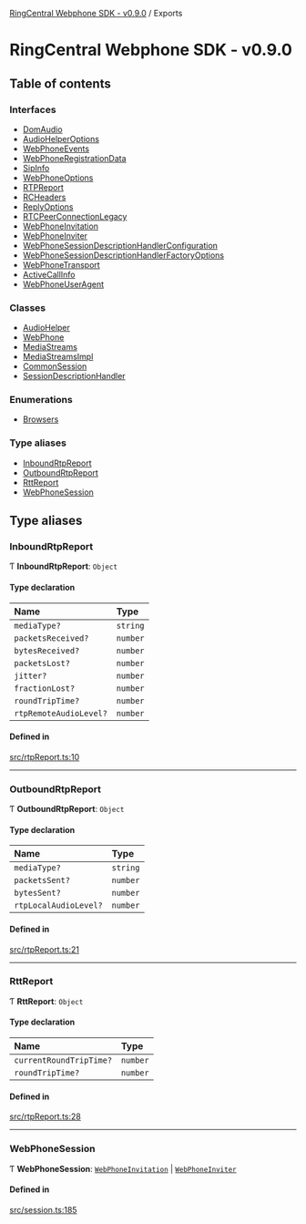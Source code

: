 [RingCentral Webphone SDK - v0.9.0](README.md) / Exports

# RingCentral Webphone SDK - v0.9.0

## Table of contents

### Interfaces

- [DomAudio](interfaces/DomAudio.md)
- [AudioHelperOptions](interfaces/AudioHelperOptions.md)
- [WebPhoneEvents](interfaces/WebPhoneEvents.md)
- [WebPhoneRegistrationData](interfaces/WebPhoneRegistrationData.md)
- [SipInfo](interfaces/SipInfo.md)
- [WebPhoneOptions](interfaces/WebPhoneOptions.md)
- [RTPReport](interfaces/RTPReport.md)
- [RCHeaders](interfaces/RCHeaders.md)
- [ReplyOptions](interfaces/ReplyOptions.md)
- [RTCPeerConnectionLegacy](interfaces/RTCPeerConnectionLegacy.md)
- [WebPhoneInvitation](interfaces/WebPhoneInvitation.md)
- [WebPhoneInviter](interfaces/WebPhoneInviter.md)
- [WebPhoneSessionDescriptionHandlerConfiguration](interfaces/WebPhoneSessionDescriptionHandlerConfiguration.md)
- [WebPhoneSessionDescriptionHandlerFactoryOptions](interfaces/WebPhoneSessionDescriptionHandlerFactoryOptions.md)
- [WebPhoneTransport](interfaces/WebPhoneTransport.md)
- [ActiveCallInfo](interfaces/ActiveCallInfo.md)
- [WebPhoneUserAgent](interfaces/WebPhoneUserAgent.md)

### Classes

- [AudioHelper](classes/AudioHelper.md)
- [WebPhone](classes/WebPhone.md)
- [MediaStreams](classes/MediaStreams.md)
- [MediaStreamsImpl](classes/MediaStreamsImpl.md)
- [CommonSession](classes/CommonSession.md)
- [SessionDescriptionHandler](classes/SessionDescriptionHandler.md)

### Enumerations

- [Browsers](enums/Browsers.md)

### Type aliases

- [InboundRtpReport](modules.md#inboundrtpreport)
- [OutboundRtpReport](modules.md#outboundrtpreport)
- [RttReport](modules.md#rttreport)
- [WebPhoneSession](modules.md#webphonesession)

## Type aliases

### InboundRtpReport

Ƭ **InboundRtpReport**: `Object`

#### Type declaration

| Name | Type |
| :------ | :------ |
| `mediaType?` | `string` |
| `packetsReceived?` | `number` |
| `bytesReceived?` | `number` |
| `packetsLost?` | `number` |
| `jitter?` | `number` |
| `fractionLost?` | `number` |
| `roundTripTime?` | `number` |
| `rtpRemoteAudioLevel?` | `number` |

#### Defined in

[src/rtpReport.ts:10](https://github.com/nerdchacha/ringcentral-web-phone/blob/ee23853/src/rtpReport.ts#L10)

___

### OutboundRtpReport

Ƭ **OutboundRtpReport**: `Object`

#### Type declaration

| Name | Type |
| :------ | :------ |
| `mediaType?` | `string` |
| `packetsSent?` | `number` |
| `bytesSent?` | `number` |
| `rtpLocalAudioLevel?` | `number` |

#### Defined in

[src/rtpReport.ts:21](https://github.com/nerdchacha/ringcentral-web-phone/blob/ee23853/src/rtpReport.ts#L21)

___

### RttReport

Ƭ **RttReport**: `Object`

#### Type declaration

| Name | Type |
| :------ | :------ |
| `currentRoundTripTime?` | `number` |
| `roundTripTime?` | `number` |

#### Defined in

[src/rtpReport.ts:28](https://github.com/nerdchacha/ringcentral-web-phone/blob/ee23853/src/rtpReport.ts#L28)

___

### WebPhoneSession

Ƭ **WebPhoneSession**: [`WebPhoneInvitation`](interfaces/WebPhoneInvitation.md) \| [`WebPhoneInviter`](interfaces/WebPhoneInviter.md)

#### Defined in

[src/session.ts:185](https://github.com/nerdchacha/ringcentral-web-phone/blob/ee23853/src/session.ts#L185)
